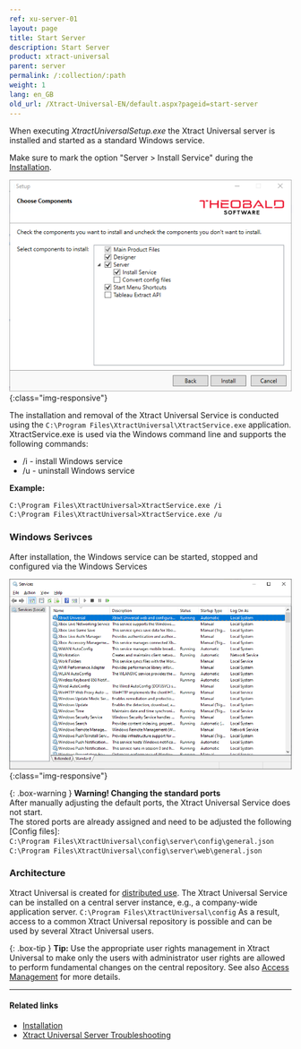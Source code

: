 ```yaml
---
ref: xu-server-01
layout: page
title: Start Server
description: Start Server
product: xtract-universal
parent: server
permalink: /:collection/:path
weight: 1
lang: en_GB
old_url: /Xtract-Universal-EN/default.aspx?pageid=start-server
---
```



When executing *XtractUniversalSetup.exe* the Xtract Universal server is installed and started as a standard Windows service.

Make sure to mark the option "Server > Install Service" during the [Installation](../introduction/installation-and-update).

![Services-Install](/img/content/xu/XU_Setup_3.png){:class="img-responsive"}

The installation and removal of  the Xtract Universal Service is conducted using the `C:\Program Files\XtractUniversal\XtractService.exe` application.
XtractService.exe is used via the Windows command line and supports the following commands:

- /i - install Windows service
- /u - uninstall Windows service

**Example:**
```
C:\Program Files\XtractUniversal>XtractService.exe /i
C:\Program Files\XtractUniversal>XtractService.exe /u
```

### Windows Serivces

After installation, the Windows service can be started, stopped and configured via the Windows Services

![Services-Start-Server](/img/content/Services-Start-Server.png){:class="img-responsive"}


{: .box-warning }
**Warning! Changing the standard ports**<br>
After manually adjusting the default ports, the Xtract Universal Service does not start.<br>
The stored ports are already assigned and need to be adjusted the following [Config files]:<br>
`C:\Program Files\XtractUniversal\config\server\config\general.json`<br>
`C:\Program Files\XtractUniversal\config\server\web\general.json`

### Architecture

Xtract Universal is created for [distributed use](../introduction#basic-functionality---architecture). The Xtract Universal Service can be installed on a central server instance, e.g., a company-wide application server.
`C:\Program Files\XtractUniversal\config` As a result, access to a common Xtract Universal repository is possible and can be used by several Xtract Universal users.

{: .box-tip }
**Tip:** Use the appropriate user rights management in Xtract Universal to make only the users with administrator user rights are allowed to perform fundamental changes on the central repository. See also [Access Management](../security/access-management) for more details.

*****
#### Related links
- [Installation](../introduction/installation-and-update)
- [Xtract Universal Server Troubleshooting](https://kb.theobald-software.com/troubleshooting/xu_windows_service_not_running)


